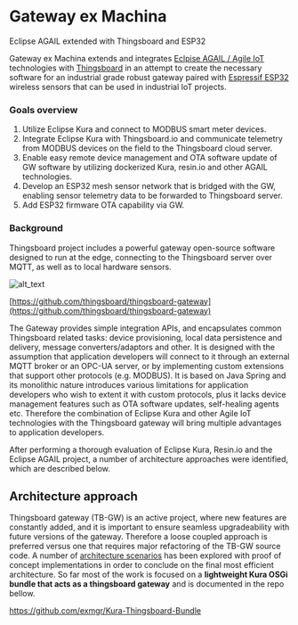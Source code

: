 # Gateway ex Machina
Eclipse AGAIL extended with Thingsboard and ESP32

Gateway ex Machina extends and integrates [Eclpise AGAIL / Agile IoT](https://projects.eclipse.org/projects/iot.agail) technologies with [Thingsboard](https://github.com/thingsboard/thingsboard/) in an attempt to create the necessary software for an industrial grade robust gateway paired with [Espressif ESP32](https://github.com/espressif/arduino-esp32) wireless sensors that can be used in industrial IoT projects.

### Goals overview

1.  Utilize Eclipse Kura and connect to MODBUS smart meter devices.
1.  Integrate Eclipse Kura with Thingsboard.io and communicate telemetry from MODBUS devices on the field to the Thingsboard cloud server.
1.  Enable easy remote device management and OTA software update of GW software by utilizing dockerized Kura, resin.io and other AGAIL technologies.
1.  Develop an ESP32 mesh sensor network that is bridged with the GW, enabling sensor telemetry data to be forwarded to Thingsboard server.
1.  Add ESP32 firmware OTA capability via GW.


### Background

Thingsboard project includes a powerful gateway open-source software designed to run at the edge, connecting to the Thingsboard server over MQTT, as well as to local hardware sensors.




![alt_text](https://github.com/thingsboard/thingsboard-gateway/raw/master/img/tb-gateway.png?raw=true "image_tooltip")


[https://github.com/thingsboard/thingsboard-gateway](https://github.com/thingsboard/thingsboard-gateway)

The Gateway provides simple integration APIs, and encapsulates common Thingsboard related tasks: device provisioning, local data persistence and delivery, message converters/adaptors and other. It is designed with the assumption that application developers will connect to it through an external MQTT broker or an OPC-UA server, or by implementing custom extensions that support other protocols (e.g. MODBUS). It is based on Java Spring and its monolithic nature introduces various limitations for application developers who wish to extent it with custom protocols, plus it lacks device management features such as OTA software updates, self-healing agents etc. Therefore the combination of Eclipse Kura and other Agile IoT technologies with the Thingsboard gateway will bring multiple advantages to application developers.

After performing a thorough evaluation of Eclipse Kura, Resin.io and the Eclipse AGAIL project, a number of architecture approaches were identified, which are described below.


##


## Architecture approach

Thingsboard gateway (TB-GW) is an active project, where new features are constantly added, and it is important to ensure seamless upgradeability with future versions of the gateway. Therefore a loose coupled approach is preferred versus one that requires major refactoring of the TB-GW source code. A number of [architecture scenarios](AgileIoT-GatewayXM_D1_v0.3.pdf) has been explored with proof of concept implementations in order to conclude on the final most efficient architecture. So far most of the work is focused on a **lightweight Kura OSGi bundle that acts as a thingsboard gateway** and is documented in the repo bellow.

https://github.com/exmgr/Kura-Thingsboard-Bundle
